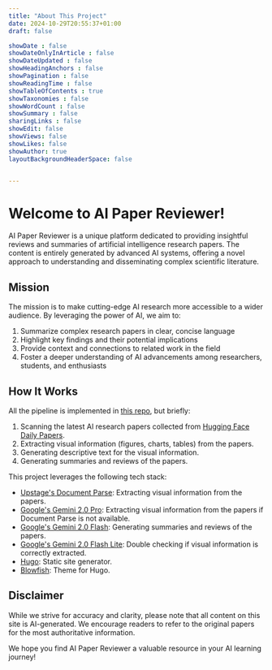 ```yaml
---
title: "About This Project"
date: 2024-10-29T20:55:37+01:00
draft: false

showDate : false
showDateOnlyInArticle : false
showDateUpdated : false
showHeadingAnchors : false
showPagination : false
showReadingTime : false
showTableOfContents : true
showTaxonomies : false 
showWordCount : false
showSummary : false
sharingLinks : false
showEdit: false
showViews: false
showLikes: false
showAuthor: true
layoutBackgroundHeaderSpace: false


---
```


# Welcome to AI Paper Reviewer!

AI Paper Reviewer is a unique platform dedicated to providing insightful reviews and summaries of artificial intelligence research papers. The content is entirely generated by advanced AI systems, offering a novel approach to understanding and disseminating complex scientific literature.

## Mission

The mission is to make cutting-edge AI research more accessible to a wider audience. By leveraging the power of AI, we aim to:

1. Summarize complex research papers in clear, concise language
2. Highlight key findings and their potential implications
3. Provide context and connections to related work in the field
4. Foster a deeper understanding of AI advancements among researchers, students, and enthusiasts

## How It Works

All the pipeline is implemented in [this repo](https://github.com/deep-diver/paper-reviewer), but briefly:

1. Scanning the latest AI research papers collected from [Hugging Face Daily Papers](https://huggingface.co/papers).
2. Extracting visual information (figures, charts, tables) from the papers.
3. Generating descriptive text for the visual information.
4. Generating summaries and reviews of the papers.

This project leverages the following tech stack:
- [Upstage's Document Parse](https://www.upstage.ai/products/document-parse): Extracting visual information from the papers.
- [Google's Gemini 2.0 Pro](https://deepmind.google/technologies/gemini/pro/): Extracting visual information from the papers if Document Parse is not available.
- [Google's Gemini 2.0 Flash](https://deepmind.google/technologies/gemini/flash/): Generating summaries and reviews of the papers.
- [Google's Gemini 2.0 Flash Lite](https://deepmind.google/technologies/gemini/flash/): Double checking if visual information is correctly extracted.
- [Hugo](https://gohugo.io/): Static site generator.
- [Blowfish](https://github.com/nunocoracao/blowfish): Theme for Hugo.

## Disclaimer

While we strive for accuracy and clarity, please note that all content on this site is AI-generated. We encourage readers to refer to the original papers for the most authoritative information.

We hope you find AI Paper Reviewer a valuable resource in your AI learning journey!
